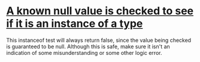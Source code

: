 # [A known null value is checked to see if it is an instance of a type](https://spotbugs.readthedocs.io/en/latest/bugDescriptions.html#BC_NULL_INSTANCEOF)

This instanceof test will always return false, since the value being checked is guaranteed to be null.
Although this is safe, make sure it isn't
an indication of some misunderstanding or some other logic error.